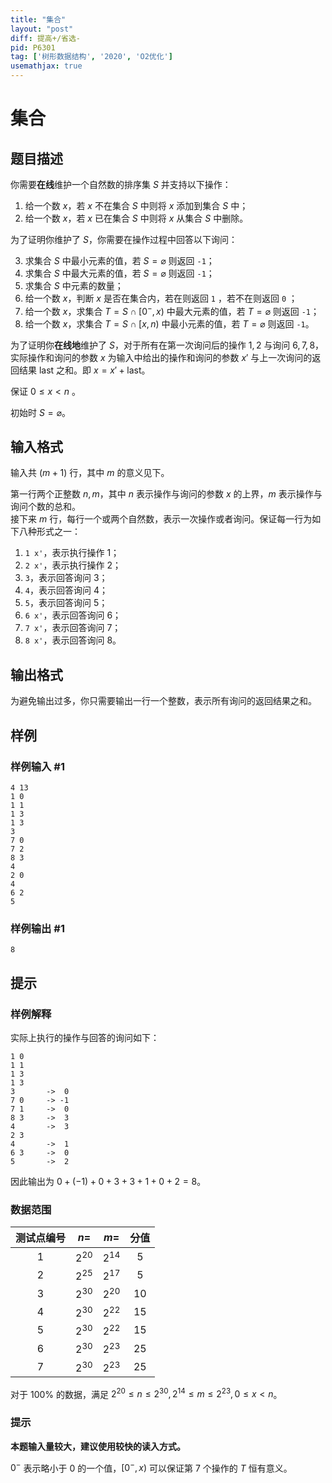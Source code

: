 ```yaml
---
title: "集合"
layout: "post"
diff: 提高+/省选-
pid: P6301
tag: ['树形数据结构', '2020', 'O2优化']
usemathjax: true
---
```


# 集合
## 题目描述

你需要**在线**维护一个自然数的排序集 $S$ 并支持以下操作：

1. 给一个数 $x$，若 $x$ 不在集合 $S$ 中则将 $x$ 添加到集合 $S$ 中；
2. 给一个数 $x$，若 $x$ 已在集合 $S$ 中则将 $x$ 从集合 $S$ 中删除。

为了证明你维护了 $S$，你需要在操作过程中回答以下询问：

3. 求集合 $S$ 中最小元素的值，若 $S=\varnothing$ 则返回 `-1`；
4. 求集合 $S$ 中最大元素的值，若 $S=\varnothing$ 则返回 `-1`；
5. 求集合 $S$ 中元素的数量；
6. 给一个数 $x$，判断 $x$ 是否在集合内，若在则返回 `1` ，若不在则返回 `0` ；
7. 给一个数 $x$，求集合 $T=S\cap[0^-,x)$ 中最大元素的值，若 $T=\varnothing$ 则返回 `-1`；
8. 给一个数 $x$，求集合 $T=S\cap[x,n)$ 中最小元素的值，若 $T=\varnothing$ 则返回 `-1`。

为了证明你**在线地**维护了 $S$，对于所有在第一次询问后的操作 $1,2$ 与询问 $6,7,8$，实际操作和询问的参数 $x$ 为输入中给出的操作和询问的参数 $x'$ 与上一次询问的返回结果 $\text{last}$ 之和。即 $x=x'+\text{last}$。

保证 $0\le x<n$ 。

初始时 $S=\varnothing$。
## 输入格式

输入共 $(m+1)$ 行，其中 $m$ 的意义见下。

第一行两个正整数 $n,m$，其中 $n$ 表示操作与询问的参数 $x$ 的上界，$m$ 表示操作与询问个数的总和。  
接下来 $m$ 行，每行一个或两个自然数，表示一次操作或者询问。保证每一行为如下八种形式之一：
1. `1 x'`，表示执行操作 $1$；
2. `2 x'`，表示执行操作 $2$；
3. `3`，表示回答询问 $3$；
4. `4`，表示回答询问 $4$；
5. `5`，表示回答询问 $5$；
6. `6 x'`，表示回答询问 $6$；
7. `7 x'`，表示回答询问 $7$；
8. `8 x'`，表示回答询问 $8$。
## 输出格式

为避免输出过多，你只需要输出一行一个整数，表示所有询问的返回结果之和。
## 样例

### 样例输入 #1
```
4 13
1 0
1 1
1 3
1 3
3
7 0
7 2
8 3
4
2 0
4
6 2
5

```
### 样例输出 #1
```
8

```
## 提示

### 样例解释

实际上执行的操作与回答的询问如下：

```plain
1 0
1 1
1 3
1 3
3		->  0
7 0		-> -1
7 1		->  0
8 3		->  3
4		->  3
2 3
4		->  1
6 3		->  0
5		->  2
```

因此输出为 $0+(-1)+0+3+3+1+0+2=8$。

### 数据范围

| 测试点编号 |    $n=$     |    $m=$   | 分值  |
|:--------------:|:------------:|:-----------:|:-------:|
|      $1$       | $2^{20}$ | $2^{14}$ |  $5$  |
|      $2$       | $2^{25}$ | $2^{17}$ |  $5$  |
|      $3$       | $2^{30}$ | $2^{20}$ | $10$ |
|      $4$       | $2^{30}$ | $2^{22}$ | $15$ |
|      $5$       | $2^{30}$ | $2^{22}$ | $15$ |
|      $6$       | $2^{30}$ | $2^{23}$ | $25$ |
|      $7$       | $2^{30}$ | $2^{23}$ | $25$ |

对于 $100\%$ 的数据，满足 $2^{20}\le n\le2^{30},2^{14}\le m\le 2^{23},0\le x<n$。

### 提示

**本题输入量较大，建议使用较快的读入方式。**

$0^-$ 表示略小于 $0$ 的一个值，$[0^-,x)$ 可以保证第 $7$ 个操作的 $T$ 恒有意义。
